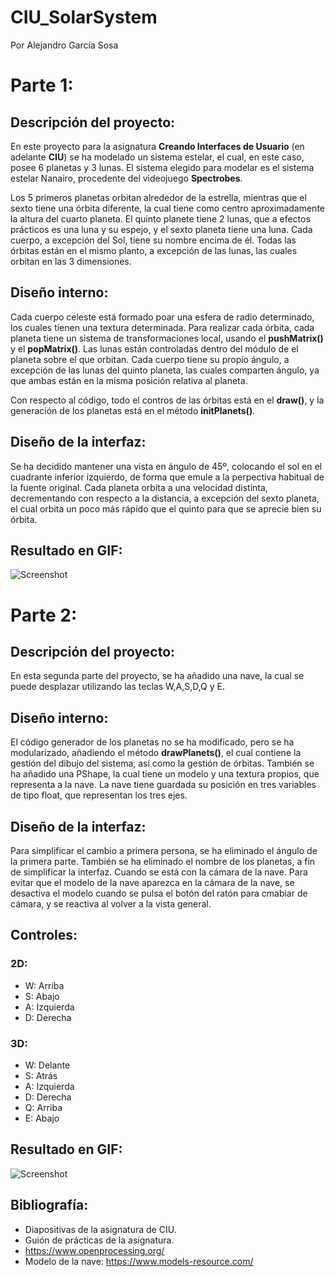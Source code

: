 # CIU_SolarSystem
Por Alejandro García Sosa

# Parte 1:

## Descripción del proyecto:
En este proyecto para la asignatura **Creando Interfaces de Usuario** (en adelante **CIU**) se ha modelado un sistema estelar, el cual, en este caso, posee 6 planetas y 3 lunas. El sistema elegido para modelar es el sistema estelar Nanairo, procedente del videojuego **Spectrobes**.

Los 5 primeros planetas orbitan alrededor de la estrella, mientras que el sexto tiene una órbita diferente, la cual tiene como centro aproximadamente la altura del cuarto planeta. El quinto planete tiene 2 lunas, que a efectos prácticos es una luna y su espejo, y el sexto planeta tiene una luna. Cada cuerpo, a excepción del Sol, tiene su nombre encima de él. Todas las órbitas están en el mismo planto, a excepción de las lunas, las cuales orbitan en las 3 dimensiones.


## Diseño interno:
Cada cuerpo celeste está formado poar una esfera de radio determinado, los cuales tienen una textura determinada. Para realizar cada órbita, cada planeta tiene un sistema de transformaciones local, usando el **pushMatrix()** y el **popMatrix()**. Las lunas están controladas dentro del módulo de el planeta sobre el que orbitan. Cada cuerpo tiene su propio ángulo, a excepción de las lunas del quinto planeta, las cuales comparten ángulo, ya que ambas están en la misma posición relativa al planeta.

Con respecto al código, todo el contros de las órbitas está en el **draw()**, y la generación de los planetas está en el método **initPlanets()**.

## Diseño de la interfaz:
Se ha decidido mantener una vista en ángulo de 45º, colocando el sol en el cuadrante inferior izquierdo, de forma que emule a la perpectiva habitual de la fuente original. Cada planeta orbita a una velocidad distinta, decrementando con respecto a la distancia, a excepción del sexto planeta, el cual orbita un poco más rápido que el quinto para que se aprecie bien su órbita.

## Resultado en GIF:
![Screenshot](NanairoGif.gif)

# Parte 2:

## Descripción del proyecto:
En esta segunda parte del proyecto, se ha añadido una nave, la cual se puede desplazar utilizando las teclas W,A,S,D,Q y E.


## Diseño interno:
El código generador de los planetas no se ha modificado, pero se ha modularizado, añadiendo el método **drawPlanets()**, el cual contiene la gestión del dibujo del sistema, así como la gestión de órbitas. También se ha añadido una PShape, la cual tiene un modelo y una textura propios, que representa a la nave. La nave tiene guardada su posición en tres variables de tipo float, que representan los tres ejes. 

## Diseño de la interfaz:
Para simplificar el cambio a primera persona, se ha eliminado el ángulo de la primera parte. También se ha eliminado el nombre de los planetas, a fin de simplificar la interfaz. Cuando se está con la cámara de la nave. Para evitar que el modelo de la nave aparezca en la cámara de la nave, se desactiva el modelo cuando se pulsa el botón del ratón para cmabiar de cámara, y se reactiva al volver a la vista general.

## Controles:

### 2D:
- W: Arriba
- S: Abajo
- A: Izquierda
- D: Derecha

### 3D:
- W: Delante
- S: Atrás
- A: Izquierda
- D: Derecha
- Q: Arriba
- E: Abajo

## Resultado en GIF:
![Screenshot](NanairoGifCam.gif)

## Bibliografía:
- Diapositivas de la asignatura de CIU.
- Guión de prácticas de la asignatura.
- https://www.openprocessing.org/
- Modelo de la nave: https://www.models-resource.com/

